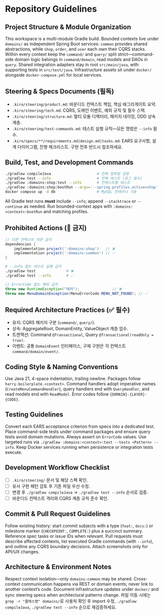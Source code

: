 # Repository Guidelines

## Project Structure & Module Organization
This workspace is a multi-module Gradle build. Bounded contexts live under `domains/` as independent Spring Boot services: `common` provides shared abstractions, while `shop`, `order`, and `user` each own their CQRS stacks. Within every context keep the `command/` and `query/` split strict—command-side domain logic belongs in `command/domain`, read models and DAOs in `query`. Shared integration adapters stay in root `src/main/java`, with supporting tests in `src/test/java`. Infrastructure assets sit under `docker/` alongside `docker-compose.yml` for local services.

## Steering & Specs Documents (필독)
- `.kiro/steering/product.md`: 바운디드 컨텍스트 책임, 핵심 애그리게이트 요약.
- `.kiro/steering/tech.md`: CQRS, 도메인 이벤트, 예외 규칙 및 필수 스택.
- `.kiro/steering/structure.md`: 멀티 모듈 디렉터리, 패키지 네이밍, DDD 상속 계층.
- `.kiro/steering/test-commands.md`: 테스트 실행 규칙—모든 명령은 `--info` 필수.
- `.kiro/specs/**/requirements.md|design.md|tasks.md`: EARS 요구사항, 설계 다이어그램, 진행 체크리스트. 구현 전후 반드시 참조하세요.

## Build, Test, and Development Commands
```bash
./gradlew compileJava                     # 전체 컴파일 검증
./gradlew test --info                     # 전체 테스트 (로그 필수)
./gradlew :domains:shop:test --info       # 컨텍스트별 테스트
./gradlew :domains:shop:bootRun --args='--spring.profiles.active=shop'
docker compose up -d db                   # MySQL 컨테이너 기동
```
All Gradle test runs **must** include `--info`; append `--stacktrace` or `--continue` as needed. Run bounded-context apps with `:domains:<context>:bootRun` and matching profiles.

## Prohibited Actions (🚨 금지)
```gradle
// 다른 컨텍스트 의존 금지
dependencies {
    implementation project(':domains:shop')   // ❌
    implementation project(':domains:common') // ✅
}
```
```bash
# --info 없는 테스트 실행 금지
./gradlew test              # ❌
./gradlew test --info       # ✅
```
```java
// ErrorCode 없는 예외 금지
throw new RuntimeException("에러");               // ❌
throw new MenuDomainException(MenuErrorCode.MENU_NOT_FOUND); // ✅
```

## Required Architecture Practices (✅ 필수)
- 유지: CQRS 패키지 구분 (`command/`, `query/`).
- 상속: AggregateRoot, DomainEntity, ValueObject 계층 엄수.
- 트랜잭션: Command `@Transactional`, Query `@Transactional(readOnly = true)`.
- 이벤트: 공통 `DomainEvent` 인터페이스, 구체 구현은 각 컨텍스트 `command/domain/event/`.

## Coding Style & Naming Conventions
Use Java 21, 4-space indentation, trailing newline. Packages follow `harry.boilerplate.<context>`. Command handlers adopt imperative names (`CreateMenuCommandHandler`), query handlers end with `QueryHandler`, and read models end with `ReadModel`. Error codes follow `{DOMAIN}-{LAYER}-{CODE}`.

## Testing Guidelines
Convert each EARS acceptance criterion from specs into a dedicated test. Place command-side tests under command packages and ensure query tests avoid domain mutations. Always assert on `ErrorCode` values. Use targeted runs via `./gradlew :domains:<context>:test --tests <Pattern> --info`. Keep Docker services running when persistence or integration tests execute.

## Development Workflow Checklist
- [ ] `.kiro/steering/` 문서 및 해당 스펙 확인.
- [ ] 유사 구현 패턴 검토 후 기존 파일 우선 수정.
- [ ] 변경 후 `./gradlew compileJava` → `./gradlew test --info` 순서로 검증.
- [ ] 바운디드 컨텍스트 격리와 CQRS 계층 규칙 준수 확인.

## Commit & Pull Request Guidelines
Follow existing history: start commit subjects with a type (`feat:`, `docs:`) or milestone marker (`CHECKPOINT:`, `COMPLETE:`) plus a succinct summary. Reference spec tasks or issue IDs when relevant. Pull requests must describe affected contexts, list executed Gradle commands (with `--info`), and outline any CQRS boundary decisions. Attach screenshots only for API/UX changes.

## Architecture & Environment Notes
Respect context isolation—only `domains:common` may be shared. Cross-context communication happens via REST or domain events; never link to another context’s code. Document infrastructure updates under `docker/` and sync steering specs when architectural patterns change. 파일 이동 시에는 `grep -r "클래스명" domains/`로 사용처 확인 후 import 수정, `./gradlew compileJava`, `./gradlew test --info` 순으로 재검증하세요.
